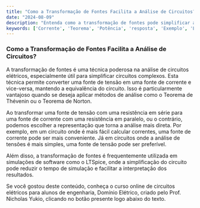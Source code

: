 ```yaml
---
title: "Como a Transformação de Fontes Facilita a Análise de Circuitos?"
date: "2024-08-09"
description: "Entenda como a transformação de fontes pode simplificar a análise de circuitos elétricos."
keywords: ['Corrente', 'Teorema', 'Potência', 'resposta', 'Exemplo', 'LTSpice', 'Transformação']
---
```


### Como a Transformação de Fontes Facilita a Análise de Circuitos?

A transformação de fontes é uma técnica poderosa na análise de circuitos elétricos, especialmente útil para simplificar circuitos complexos. Esta técnica permite converter uma fonte de tensão em uma fonte de corrente e vice-versa, mantendo a equivalência do circuito. Isso é particularmente vantajoso quando se deseja aplicar métodos de análise como o Teorema de Thévenin ou o Teorema de Norton.

Ao transformar uma fonte de tensão com uma resistência em série para uma fonte de corrente com uma resistência em paralelo, ou o contrário, podemos escolher a representação que torna a análise mais direta. Por exemplo, em um circuito onde é mais fácil calcular correntes, uma fonte de corrente pode ser mais conveniente. Já em circuitos onde a análise de tensões é mais simples, uma fonte de tensão pode ser preferível.

Além disso, a transformação de fontes é frequentemente utilizada em simulações de software como o LTSpice, onde a simplificação do circuito pode reduzir o tempo de simulação e facilitar a interpretação dos resultados. 

Se você gostou deste conteúdo, conheça o curso online de circuitos elétricos para alunos de engenharia, Domínio Elétrico, criado pelo Prof. Nicholas Yukio, clicando no botão presente logo abaixo do texto.